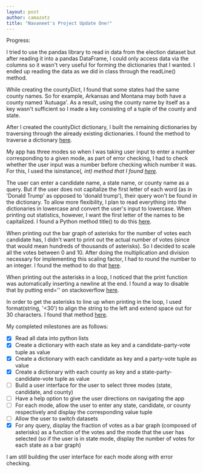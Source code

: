 ```yaml
---
layout: post
author: camazotz
title: "Navaneet's Project Update One!"
---
```


Progress:

I tried to use the pandas library to read in data from the election dataset but after reading it into a pandas DataFrame, I could only access data via the columns so it wasn't very useful for forming the dictionaries that I wanted. I ended up reading the data as we did in class through the readLine() method.

While creating the countyDict, I found that some states had the same county names. So for example, Arkansas and Montana may both have a county named 'Autuaga'. As a result, using the county name by itself as a key wasn't sufficient so I made a key consisting of a tuple of the county and state.

After I created the countyDict dictionary, I built the remaining dictionaries by traversing through the already existing dictionaries. I found the method to traverse a dictionary [here](http://stackoverflow.com/questions/4992739/how-to-traverse-through-dict).

My app has three modes so when I was taking user input to enter a number corresponding to a given mode, as part of error checking, I had to check whether the user input was a number before checking which number it was. For this, I used the isinstance(<var>, int) method that I found [here](http://stackoverflow.com/questions/3501382/checking-whether-a-variable-is-an-integer-or-not).

The user can enter a candidate name, a state name, or county name as a query. But if the user does not capitalize the first letter of each word (as in 'Donald Trump' as opposed to 'donald trump'), their query won't be found in the dictionary. To allow more flexibility, I plan to read everything into the dictionaries in lowercase and convert the user's input to lowercase. When printing out statistics, however, I want the first letter of the names to be capitalized. I found a Python method title() to do this [here](http://stackoverflow.com/questions/1549641/how-to-capitalize-the-first-letter-of-each-word-in-a-string-python).

When printing out the bar graph of asterisks for the number of votes each candidate has, I didn't want to print out the actual number of votes (since that would mean hundreds of thousands of asterisks). So I decided to scale all the votes between 0 and 10. After doing the multiplication and division necessary for implementing this scaling factor, I had to round the number to an integer. I found the method to do that [here](http://stackoverflow.com/questions/31818050/python-2-7-round-number-to-nearest-integer).

When printing out the asterisks in a loop, I noticed that the print function was automatically inserting a newline at the end. I found a way to disable that by putting end='' on stackoverflow [here](http://stackoverflow.com/questions/12032214/python-3-print-new-output-on-same-line).

In order to get the asterisks to line up when printing in the loop, I used format(string, '<30') to align the string to the left and extend space out for 30 characters. I found that method [here](https://www.safaribooksonline.com/library/view/python-cookbook-3rd/9781449357337/ch02s13.html).

My completed milestones are as follows:

- [x] Read all data into python lists
- [x] Create a dictionary with each state as key and a candidate-party-vote tuple as value
- [x] Create a dictionary with each candidate as key and a party-vote tuple as value
- [x] Create a dictionary with each county as key and a state-party-candidate-vote tuple as value
- [ ] Build a user interface for the user to select three modes (state, candidate, and county)
- [ ] Have a help option to give the user directions on navigating the app
- [ ] For each mode, allow the user to enter any state, candidate, or county respectively and display the corresponding value tuple
- [ ] Allow the user to switch datasets
- [x] For any query, display the fraction of votes as a bar graph (composed of asterisks) as a function of the votes and the mode that the user has selected (so if the user is in state mode, display the number of votes for each state as a bar graph)

I am still building the user interface for each mode along with error checking.
